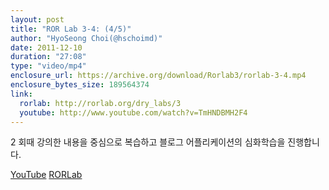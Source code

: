 ```yaml
---
layout: post
title: "ROR Lab 3-4: (4/5)"
author: "HyoSeong Choi(@hschoimd)"
date: 2011-12-10
duration: "27:08"
type: "video/mp4"
enclosure_url: https://archive.org/download/Rorlab3/rorlab-3-4.mp4
enclosure_bytes_size: 189564374
link:
  rorlab: http://rorlab.org/dry_labs/3
  youtube: http://www.youtube.com/watch?v=TmHNDBMH2F4
---
```


<p>2 회때 강의한 내용을 중심으로 복습하고 블로그 어플리케이션의 심화학습을 진행합니다.</p>

<div class="btn-group">
  <a class="btn btn-default btn-xs" href="{{ page.link.youtube }}">YouTube</a>
  <a class="btn btn-default btn-xs" href="{{ page.link.rorlab }}">RORLab</a>
</div>